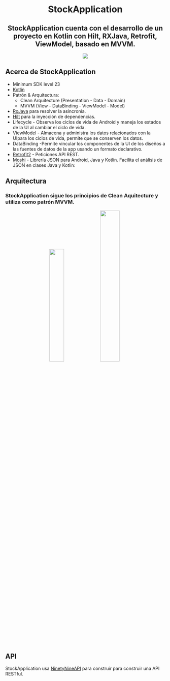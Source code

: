 <h1 align="center">StockApplication</h1>
<h2 align="center"> StockApplication cuenta con el desarrollo de un proyecto en Kotlin con Hilt, RXJava, Retrofit, ViewModel, basado en MVVM. </h2>
<p align="center">
<img src="/assets/image.jpeg"/>


## Acerca de StockApplication
- Minimum SDK level 23
- [Kotlin](https://kotlinlang.org/) 
- Patrón & Arquitectura:
  - Clean Arquitecture (Presentation - Data - Domain)
  - MVVM (View - DataBinding - ViewModel - Model)
- [RxJava](https://github.com/ReactiveX/RxJava) para resolver la asincronía.
- [Hilt](https://dagger.dev/hilt/) para la inyección de dependencias.
- Lifecycle - Observa los ciclos de vida de Android y maneja los estados de la UI al cambiar el ciclo de vida.
- ViewModel - Almacena y administra los datos relacionados con la UIpara los ciclos de vida, permite que se conserven los datos.
 - DataBinding -Permite vincular los componentes de la UI de los diseños a las fuentes de datos de la app usando un formato declarativo.
- [Retrofit2](https://github.com/square/retrofit) - Peticiones API REST.
- [Moshi](https://github.com/square/moshi/) -  Librería JSON para Android, Java y Kotlin. Facilita el análisis de JSON en clases Java y Kotlin:


## Arquitectura
<h3>StockApplication sigue los principios de Clean Aquitecture y utiliza como patrón MVVM.
<p>
<p>
<p align="center">
<img src="https://devexperto.com/wp-content/uploads/2018/10/clean-architecture-own-layers.png"
width="30.1%/>

<p align="center">
<img src="https://betabeers.com/static/uploads/blog/20190208_image_2.png"
width="34.9%"/>

</p>


## API

StockApplication usa [NinetyNineAPI](https://challenge.ninetynine.com/favorites) para construir para construir una API RESTful.<br>

